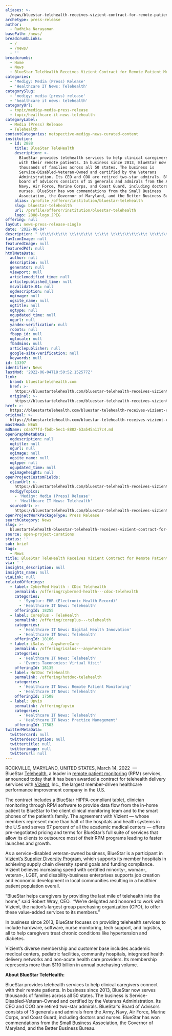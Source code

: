 ```yaml
---
aliases: >-
  /news/bluestar-telehealth-receives-vizient-contract-for-remote-patient-monitoring
archetype: press-release
author:
  - Radhika Narayanan
basePath: /news/
breadcrumbLinks:
  - /
  - /news/
  - ''
breadcrumbs:
  - Home
  - News
  - BlueStar TeleHealth Receives Vizient Contract for Remote Patient Monitoring
categories:
  - 'Medigy: Media (Press) Release'
  - 'Healthcare IT News: Telehealth'
categorySlug:
  - 'medigy: media (press) release'
  - 'healthcare it news: telehealth'
categoryUrl:
  - topic/medigy-media-press-release
  - topic/healthcare-it-news-telehealth
categoryLabel:
  - Media (Press) Release
  - Telehealth
contentCategories: netspective-medigy-news-curated-content
institution:
  - id: 2888
    title: BlueStar TeleHealth
    description: >-
      BlueStar provides telehealth services to help clinical caregivers connect
      with their remote patients. In business since 2013, BlueStar now serves
      thousands of families across all 50 states. The business is
      Service-Disabled-Veteran-Owned and certified by the Veterans
      Administration. Its CEO and COO are retired two-star admirals. BlueStar's
      board of advisors consists of 15 generals and admirals from the Army,
      Navy, Air Force, Marine Corps, and Coast Guard, including doctors and
      nurses. BlueStar has won commendations from the Small Business
      Association, the Governor of Maryland, and the Better Business Bureau.
    alias: /profile /offeror/institution/bluestar-telehealth
    slug: bluestar-telehealth
    url: /profile/offeror/institution/bluestar-telehealth
    logo: 2888-logo.JPEG
offering: null
layOut: news-press-release-single
date: '2022-06-04'
description: " \t\t\t\t\t\t \t\t\t\t\t \t\t\t \t\t\t\t\t\t\t\t \t\t\t\t \t\t\t\t\t\t\tROCKVILLE, MARYLAND, UNITED STATES, March 14, 2022 &nbsp;— BlueStar&nbsp;Telehealth, a leader in&nbsp;remote patient monitoring&nbsp;(RPM) services, announced to"
favIconImage: null
featuredImage: null
featuredPdf: null
htmlMetaData:
  author: null
  description: null
  generator: null
  viewport: null
  articlemodified_time: null
  articlepublished_time: null
  msvalidate.01: null
  ogdescription: null
  ogimage: null
  ogsite_name: null
  ogtitle: null
  ogtype: null
  ogupdated_time: null
  ogurl: null
  yandex-verification: null
  robots: null
  fbapp_id: null
  oglocale: null
  fbadmins: null
  articlepublisher: null
  google-site-verification: null
  keywords: null
id: 13397
identifier: News
lastMod: '2022-06-04T18:50:52.152577Z'
link:
  brand: bluestartelehealth.com
  href: >-
    https://bluestartelehealth.com/bluestar-telehealth-receives-vizient-contract-for-remote-patient-monitoring/
  original: >-
    https://bluestartelehealth.com/bluestar-telehealth-receives-vizient-contract-for-remote-patient-monitoring/
href: >-
  https://bluestartelehealth.com/bluestar-telehealth-receives-vizient-contract-for-remote-patient-monitoring/
original: >-
  https://bluestartelehealth.com/bluestar-telehealth-receives-vizient-contract-for-remote-patient-monitoring/
mastHead: NEWS
mdName: cda677fd-fbdb-5ec1-8882-63a545a117c4.md
openGraphMetaData:
  ogdescription: null
  ogtitle: null
  ogurl: null
  ogimage: null
  ogsite_name: null
  ogtype: null
  ogupdated_time: null
  ogimageheight: null
openProjectCustomFields:
  cleanUrl: >-
    https://bluestartelehealth.com/bluestar-telehealth-receives-vizient-contract-for-remote-patient-monitoring/
  medigyTopics:
    - 'Medigy: Media (Press) Release'
    - 'Healthcare IT News: Telehealth'
  sourceUrl: >-
    https://bluestartelehealth.com/bluestar-telehealth-receives-vizient-contract-for-remote-patient-monitoring/
openProjectWorkPackageType: Press Release
searchCategory: News
slug: >-
  bluestartelehealth-bluestar-telehealth-receives-vizient-contract-for-remote-patient-monitoring
source: open-project-curations
status: ''
sub: brief
tags:
  - News
title: BlueStar TeleHealth Receives Vizient Contract for Remote Patient Monitoring
via: ' '
insights_description: null
insights_name: null
viaLink: null
relatedOfferings:
  - label: CyberMed Health - CDoc Telehealth
    permalink: /offering/cybermed-health---cdoc-telehealth
    categories:
      - 'Symplur: EHR (Electronic Health Record)'
      - 'Healthcare IT News: Telehealth'
    offeringId: 18255
  - label: Coreplus - TeleHealth
    permalink: /offering/coreplus---telehealth
    categories:
      - 'Healthcare IT News: Digital Health Innovation'
      - 'Healthcare IT News: Telehealth'
    offeringId: 18166
  - label: iSalus - AnywhereCare
    permalink: /offering/isalus---anywherecare
    categories:
      - 'Healthcare IT News: Telehealth'
      - 'Events Taxonomies: Virtual Visit'
    offeringId: 18135
  - label: HotDoc Telehealth
    permalink: /offering/hotdoc-telehealth
    categories:
      - 'Healthcare IT News: Remote Patient Monitoring'
      - 'Healthcare IT News: Telehealth'
    offeringId: 17508
  - label: Upvio
    permalink: /offering/upvio
    categories:
      - 'Healthcare IT News: Telehealth'
      - 'Healthcare IT News: Practice Management'
    offeringId: 17503
twitterMetaData:
  twittercard: null
  twitterdescription: null
  twittertitle: null
  twitterimage: null
  twitterurl: null
---
```

<div id="readability-page-1" class="page"><section data-id="709f68e" data-element_type="section"> 						<div> 					<div data-id="3aaf3e1" data-element_type="column"> 			<div> 								<div data-id="0f0e068" data-element_type="widget" data-widget_type="text-editor.default"> 				<div> 							<p>ROCKVILLE, MARYLAND, UNITED STATES, March 14, 2022 &nbsp;— BlueStar&nbsp;<a href="https://bluestartelehealth.com/" target="_blank" rel="external nofollow noopener">Telehealth</a>, a leader in&nbsp;<a href="https://bluestartelehealth.com/remote-patient-monitoring" target="_blank" rel="external nofollow noopener">remote patient monitoring</a>&nbsp;(RPM) services, announced today that it has been awarded a contract for telehealth delivery services with&nbsp;<a href="https://bluestartelehealth.com/vizient" target="_blank" rel="external nofollow noopener">Vizient</a>, Inc., the largest member-driven healthcare performance improvement company in the U.S.</p><p>The contract includes a BlueStar HIPPA-compliant tablet, clinician monitoring through RPM software to provide data flow from the in-home patient to BlueStar to the client clinical monitoring team and to the smart phones of the patient’s family. The agreement with Vizient — whose members represent more than half of the hospitals and health systems in the U.S and serves 97 percent of all the academic medical centers — offers pre-negotiated pricing and terms for BlueStar’s full suite of services that allow its clients to outsource most of their RPM programs leading to faster launches and growth.</p><p>As a service-disabled veteran-owned business, BlueStar is a participant in <a href="https://www.vizientinc.com/our-solutions/supply-chain-solutions/supply-chain-programs/supplier-diversity">Vizient’s Supplier Diversity Program</a>, which supports its member hospitals in achieving supply chain diversity spend goals and funding compliance. Vizient believes increasing spend with certified minority-, woman-, veteran-, LGBT, and disability-business enterprises supports job creation and economic development in local communities resulting in a healthier patient population overall.</p><p>“BlueStar helps caregivers by providing the last mile of telehealth into the home,” said Robert Wray, CEO.&nbsp; “We’re delighted and honored to work with Vizient, the nation’s largest group purchasing organization (GPO), to offer these value-added services to its members.”</p><p>In business since 2013, BlueStar focuses on providing telehealth services to include hardware, software, nurse monitoring, tech support, and logistics, all to help caregivers treat chronic conditions like hypertension and diabetes.</p><p>Vizient’s diverse membership and customer base includes academic medical centers, pediatric facilities, community hospitals, integrated health delivery networks and non-acute health care providers. Its membership represents more than $110 billion in annual purchasing volume.</p><p><strong>About BlueStar TeleHealth:</strong></p><p>BlueStar provides telehealth services to help clinical caregivers connect with their remote patients. In business since 2013, BlueStar now serves thousands of families across all 50 states. The business is Service-Disabled-Veteran-Owned and certified by the Veterans Administration. Its CEO and COO are retired two-star admirals. BlueStar’s Board of Advisors consists of 15 generals and admirals from the Army, Navy, Air Force, Marine Corps, and Coast Guard, including doctors and nurses. BlueStar has won commendations from the Small Business Association, the Governor of Maryland, and the Better Business Bureau.</p>						</div> 				</div> 					</div> 		</div> 							</div> 		</section></div>